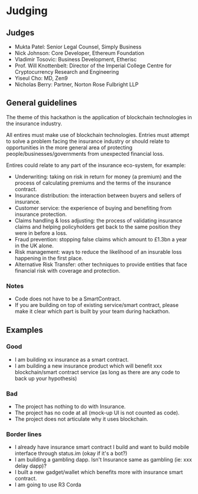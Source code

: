 # Judging

## Judges

- Mukta Patel: Senior Legal Counsel, Simply Business
- Nick Johnson: Core Developer, Ethereum Foundation
- Vladimir Tosovic: Business Development, Etherisc
- Prof. Will Knottenbelt: Director of the Imperial College Centre for Cryptocurrency Research and Engineering
- Yiseul Cho: MD, Zen9
- Nicholas Berry: Partner, Norton Rose Fulbright LLP

## General guidelines

The theme of this hackathon is the application of blockchain technologies in the insurance industry.

All entires must make use of blockchain technologies. Entries must attempt to solve a problem facing the insurance industry or should relate to opportunities in the more general area of protecting people/businesses/governments from unexpected financial loss.

Entires could relate to any part of the insurance eco-system, for example:
- Underwriting: taking on risk in return for money (a premium) and the process of calculating premiums and the terms of the insurance contract.
- Insurance distribution: the interaction between buyers and sellers of insurance.
- Customer service: the experience of buying and benefiting from insurance protection.
- Claims handling & loss adjusting: the process of validating insurance claims and helping policyholders get back to the same position they were in before a loss.
- Fraud prevention: stopping false claims which amount to £1.3bn a year in the UK alone.
- Risk management: ways to reduce the likelihood of an insurable loss happening in the first place.
- Alternative Risk Transfer: other techniques to provide entities that face financial risk with coverage and protection.

### Notes
- Code does not have to be a SmartContract.
- If you are building on top of existing service/smart contract, please make it clear  which part is built by your team during hackathon.


## Examples

### Good

- I am building xx insurance as a smart contract.
- I am building a new insurance product which will benefit xxx blockchain/smart contract service (as long as there are any code to back up your hypothesis)

### Bad

- The project has nothing to do with Insurance.
- The project has no code at all (mock-up UI is not counted as code).
- The project does not articulate why it uses blockchain.

### Border lines

- I already have insurance smart contract I build and want to build mobile interface through status.im (okay if it's a bot?)
- I am building a gambling dapp. Isn't Insurance same as gambling (ie: xxx delay dapp)?
- I built a new gadget/wallet which benefits more with insurance smart contract.
- I am going to use R3 Corda
